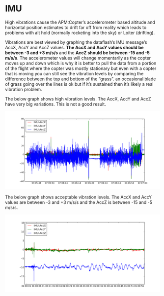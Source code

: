 # IMU

High vibrations cause the APM:Copter’s accelerometer based altitude and horizontal position estimates to drift far off from reality which leads to problems with alt hold (normally rocketing into the sky) or Loiter (drifting).

Vibrations are best viewed by graphing the dataflash’s IMU message’s AccX, AccY and AccZ values. **The AccX and AccY values should be between -3 and +3 m/s/s** and the **AccZ should be between -15 and -5 m/s/s**.  The accelerometer values will change momentarily as the copter moves up and down which is why it is better to pull the data from a portion of the flight where the copter was mostly stationary but even with a copter that is moving you can still see the vibration levels by comparing the difference between the top and bottom of the “grass”.  an occasional blade of grass going over the lines is ok but if it’s sustained then it’s likely a real vibration problem.

The below graph shows high vibration levels. The AccX, AccY and AccZ have very big variations. This is not a good result.

![good_imu](../erleimg/IMU/bad_imu.png)


The below graph shows acceptable vibration levels. The AccX and AccY values are between -3 and +3 m/s/s and the AccZ is between -15 and -5 m/s/s.

![good_imu](../erleimg/IMU/good_imu.png)


